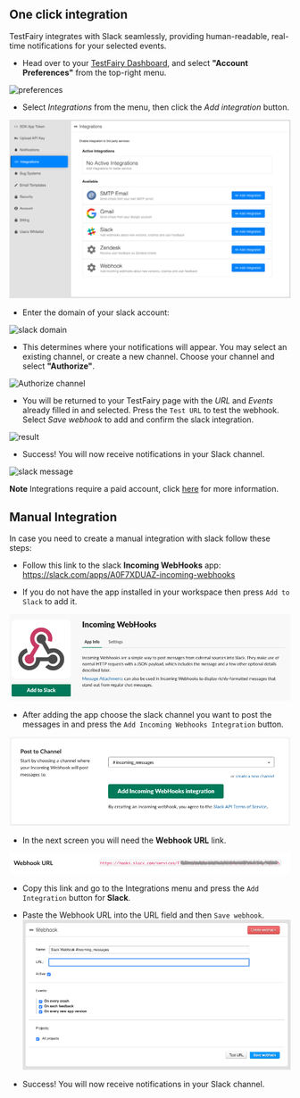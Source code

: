 ## One click integration

TestFairy integrates with Slack seamlessly, providing human-readable, real-time notifications for your selected events. 


* Head over to your [TestFairy Dashboard](https://app.testfairy.com), and select **"Account Preferences"** from the top-right menu. 

![preferences](/img/app/preferences-link.png)


* Select _Integrations_ from the menu, then click the _Add integration_ button.

![Slack Integration](/img/app/preferences/account-settings-4.png)


* Enter the domain of your slack account:

![slack domain](/img/integrations/slack/slack-domain-1.png)


* This determines where your notifications will appear. You may select an existing channel, or create a new channel. Choose your channel and select **"Authorize"**.

![Authorize channel](http://docs.testfairy.com/img/integrations/slack/slack-1c.png)


* You will be returned to your TestFairy page with the _URL_ and _Events_ already filled in and selected. 
Press the `Test URL` to test the webhook. 
Select _Save webhook_ to add and confirm the slack integration.

![result](/img/integrations/slack/slack-1d.png)


* Success! You will now receive notifications in your Slack channel.

![slack message](/img/integrations/slack/slack-message-preview.png)


**Note** Integrations require a paid account, click [here](https://www.testfairy.com/pricing) for more information.

## Manual Integration


In case you need to create a manual integration with slack follow these steps:


* Follow this link to the slack __Incoming WebHooks__ app: https://slack.com/apps/A0F7XDUAZ-incoming-webhooks


* If you do not have the app installed in your workspace then press `Add to Slack` to add it.

![](/img/integrations/slack/slack-manualint-1.png)


* After adding the app choose the slack channel you want to post the messages in and press the `Add Incoming Webhooks Integration` button.

![](/img/integrations/slack/slack-manualint-2.png)


* In the next screen you will need the __Webhook URL__ link.

![](/img/integrations/slack/slack-manualint-3.png)


* Copy this link and go to the Integrations menu and press the `Add Integration` button for __Slack__.


* Paste the Webhook URL into the URL field and then `Save webhook`.
![](/img/integrations/slack/slack-manualint-5.png)


* Success! You will now receive notifications in your Slack channel.

